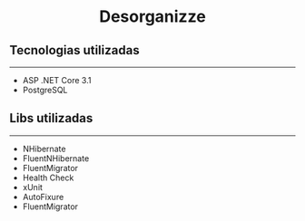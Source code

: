 <h1 align="center">Desorganizze</h1>

<h2>Tecnologias utilizadas</h3>
<hr/>
<ul>
  <li>ASP .NET Core 3.1</li>
  <li>PostgreSQL </li>
</ul>

<h2>Libs utilizadas</h3>
<hr/>
<ul>
  <li>NHibernate</li>
  <li>FluentNHibernate</li>
  <li>FluentMigrator</li>
  <li>Health Check</li>
  <li>xUnit</li>
  <li>AutoFixure</li>
  <li>FluentMigrator</li>
</ul>







